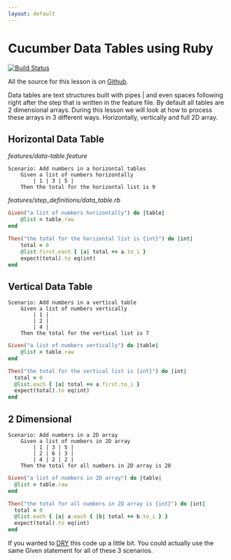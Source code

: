 ```yaml
---
layout: default
---
```


# Cucumber Data Tables using Ruby

[![Build Status](https://travis-ci.org/testcookbook/ruby-cucumber.svg?branch=master)](https://travis-ci.org/testcookbook/ruby-cucumber.svg?branch=master)

All the source for this lesson is on [Github](https://github.com/testcookbook/ruby-cucumber).

Data tables are text structures built with pipes | and even spaces following right after the step 
that is written in the feature file.  By default all tables are 2 dimensional arrays.  During this 
lesson we will look at how to process these arrays in 3 different ways.  Horizontally, vertically 
and full 2D array.

## Horizontal Data Table

*features/data-table.feature*
```gherkin
Scenario: Add numbers in a horizontal tables
    Given a list of numbers horizontally
        | 1 | 3 | 5 |
    Then the total for the horizontal list is 9
```

*features/step_definitions/data_table.rb*
```ruby
Given("a list of numbers horizontally") do |table|
    @list = table.raw
end

Then("the total for the horizontal list is {int}") do |int|
    total = 0
    @list.first.each { |a| total += a.to_i }
    expect(total).to eq(int)
end
```

## Vertical Data Table
```gherkin
Scenario: Add numbers in a vertical table
    Given a list of numbers vertically
        | 1 |
        | 2 |
        | 4 |
    Then the total for the vertical list is 7
```

```ruby
Given("a list of numbers vertically") do |table|
    @list = table.raw
end

Then("the total for the vertical list is {int}") do |int|
  total = 0
  @list.each { |a| total += a.first.to_i }
  expect(total).to eq(int)
end
```

## 2 Dimensional
```gherkin
Scenario: Add numbers in a 2D array
    Given a list of numbers in 2D array
        | 1 | 3 | 5 |
        | 2 | 6 | 3 |
        | 4 | 2 | 2 |
    Then the total for all numbers in 2D array is 28
```

```ruby
Given("a list of numbers in 2D array") do |table|
  @list = table.raw
end

Then("the total for all numbers in 2D array is {int}") do |int|
  total = 0
  @list.each { |a| a.each { |b| total += b.to_i } }
  expect(total).to eq(int)
end
```

If you wanted to [DRY](/book/common-automation-concepts/dry.html) this code up a little bit.  You could actually use the same Given 
statement for all of these 3 scenarios.
